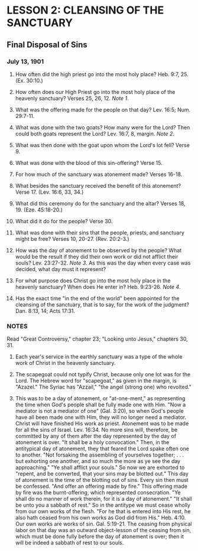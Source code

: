 # LESSON 2: CLEANSING OF THE SANCTUARY
## Final Disposal of Sins

### July 13, 1901

1. How often did the high priest go into the most holy place? Heb. 9:7, 25. (Ex. 30:10.)

2. How often does our High Priest go into the most holy place of the heavenly sanctuary? Verses 25, 26, 12. *Note 1*.

3. What was the offering made for the people on that day? Lev. 16:5; Num. 29:7-11.

4. What was done with the two goats? How many were for the Lord? Then could both goats represent the Lord? Lev. 16:7, 8, margin. *Note 2*.

5. What was then done with the goat upon whom the Lord's lot fell? Verse 9.

6. What was done with the blood of this sin-offering? Verse 15.

7. For how much of the sanctuary was atonement made? Verses 16-18.

8. What besides the sanctuary received the benefit of this atonement? Verse 17. (Lev. 16:6, 33, 34.)

9. What did this ceremony do for the sanctuary and the altar? Verses 18, 19. (Eze. 45:18-20.)

10. What did it do for the people? Verse 30.

11. What was done with their sins that the people, priests, and sanctuary might be free? Verses 10, 20-27. (Rev. 20:2-3.)

12. How was the day of atonement to be observed by the people? What would be the result if they did their own work or did not afflict their souls? Lev. 23:27-32. *Note 3*. As this was the day when every case was decided, what day must it represent?

13. For what purpose does Christ go into the most holy place in the heavenly sanctuary? When does He enter in? Heb. 9:23-26. *Note 4*.

14. Has the exact time "in the end of the world" been appointed for the cleansing of the sanctuary, that is to say, for the work of the judgment? Dan. 8:13, 14; Acts 17:31.

### NOTES

Read "Great Controversy," chapter 23; "Looking unto Jesus," chapters 30, 31.

1. Each year's service in the earthly sanctuary was a type of the whole work of Christ in the heavenly sanctuary.

2. The scapegoat could not typify Christ, because only one lot was for the Lord. The Hebrew word for "scapegoat," as given in the margin, is "Azazel." The Syriac has "Azzail," "the angel (strong one) who revolted."

3. This was to be a day of atonement, or "at-one-ment," as representing the time when God's people shall be fully made one with Him. "Now a mediator is not a mediator of one" (Gal. 3:20), so when God's people have all been made one with Him, they will no longer need a mediator. Christ will have finished His work as priest. Atonement was to be made for all the sins of Israel. Lev. 16:34. No more sins will, therefore, be committed by any of them after the day represented by the day of atonement is over. "It shall be a holy convocation." Then, in the antitypical day of atonement, they that feared the Lord spake often one to another. "Not forsaking the assembling of yourselves together; . . . but exhorting one another, and so much the more as ye see the day approaching." "Ye shall afflict your souls." So now we are exhorted to "repent, and be converted, that your sins may be blotted out." This day of atonement is the time of the blotting out of sins. Every sin then must be confessed. "And offer an offering made by fire." This offering made by fire was the burnt-offering, which represented consecration. "Ye shall do no manner of work therein, for it is a day of atonement." "It shall be unto you a sabbath of rest." So in the antitype we must cease wholly from our own works of the flesh. "For he that is entered into His rest, he also hath ceased from his own works as God did from His." Heb. 4:10. Our own works are works of sin. Gal. 5:19-21. The ceasing from physical labor on that day was an outward object-lesson of the ceasing from sin, which must be done fully before the day of atonement is over; then it will be indeed a sabbath of rest to our souls.

